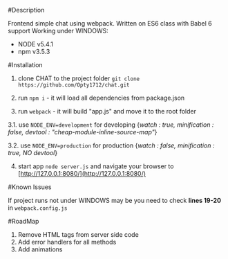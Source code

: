 #Description

Frontend simple chat using webpack. Written on ES6 class with Babel 6 support
Working under WINDOWS:
* NODE v5.4.1
* npm v3.5.3




#Installation

1. clone CHAT to the project folder `git clone https://github.com/Opty1712/chat.git`

2. run `npm i` - it will load all dependencies from package.json

3. run `webpack` - it will build "app.js" and move it to the root folder

  3.1. use `NODE_ENV=development` for developing {*watch : true, minification : false, devtool : "cheap-module-inline-source-map"*}

  3.2. use `NODE_ENV=production` for production {*watch : false, minification : true, NO devtool*}

4. start app `node server.js` and navigate your browser to [http://127.0.0.1:8080/](http://127.0.0.1:8080/)



#Known Issues

If project runs not under WINDOWS may be you need to check **lines 19-20** in `webpack.config.js`



#RoadMap

1. Remove HTML tags from server side code
2. Add error handlers for all methods
3. Add animations
